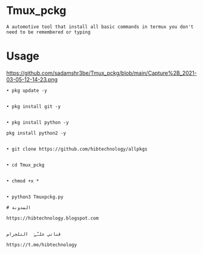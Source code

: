 # Tmux_pckg
```A automotive tool that install all basic commands in termux you don't need to be remembered or typing```


# Usage

https://github.com/sadamshr3be/Tmux_pckg/blob/main/Capture%2B_2021-03-05-12-14-23.png

```
• pkg update -y


• pkg install git -y


• pkg install python -y 

pkg install python2 -y


• git clone https://github.com/hibtechnology/allpkgs


• cd Tmux_pckg


• chmod +x *


• python3 Tmuxpckg.py

# المدونة

https://hibtechnology.blogspot.com


قناتي علـّۓ  التلجرام

https://t.me/hibtechnology
